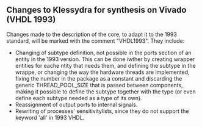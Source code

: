 ## Changes to Klessydra for synthesis on Vivado (VHDL 1993)

Changes made to the description of the core, to adapt it to the 1993 standard, will be marked with the comment "VHDL1993". They include:
- Changing of subtype definition, not possible in the ports section of an entity in the 1993 version. This can be done iwther by creating wrapper entities for eache ntity that needs them, and defining the subtype in the wrappe, or changing the way the hardware threads are implemented, fixing the
  number in the package as a constant and discarding the generic THREAD_POOL_SIZE that is passed between components, making it possible to define the subtype together with the type (or even define each subtype needed as a type of its own).
- Reassignment of output ports to internal signals.
- Rewriting of processes' sensitivitylists, since they do not support the keyword 'all' in 1993 VHDL.

